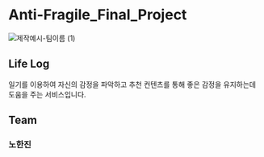# Anti-Fragile_Final_Project
![제작예시-팀이름 (1)](https://user-images.githubusercontent.com/102860997/222634549-4a942b76-3088-4929-bf70-1ee0c178a2c0.png)

## Life Log
일기를 이용하여 자신의 감정을 파악하고 추천 컨텐츠를 통해 좋은 감정을 유지하는데 도움을 주는 서비스입니다.


## Team
### 노한진
